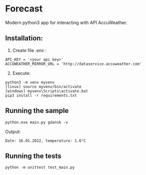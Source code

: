 
# Forecast

Modern python3 app for interacting with API AccuWeather.

## Installation:
1.  Create file .env :
```
API_KEY = '<your api key>'  
ACCUWEATHER_MIRROR_URL = 'http://dataservice.accuweather.com'
```
2.  Execute:
```
python3 -m venv myvenv
[linux] source myvenv/bin/activate
[windows] myvenv\Scripts\activate.bat
pip3 install -r requirements.txt
```
## Running the sample
```
python.exe main.py gdansk -v
```
Output:
```
Date: 16.01.2022, temperature: 1.6°C
```
## Running the tests
```
python -m unittest test_main.py
```
